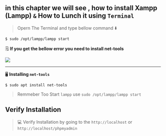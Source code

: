 ## in this chapter we will see , how to install Xampp (Lampp) `&` How to Lunch it using `Terminal`

> Opern The Terminal and type bellow command :arrow_down:

```xml
$ sudo /opt/lampp/lampp start
```

:spiral_notepad: **If you get the bellow error you need to install net-tools**

![](/home/arash/Downloads/xampp_faliur.png)

--------------------

:desktop_computer: **Installing `net-tools`**

```
$ sudo apt install net-tools
```

> Remmeber Too Start `lampp` use `sudo /opt/lampp/lampp start`

## Verify Installation

> :computer: Verify Installation by going to the `http://localhost` or `http://localhost/phpmyadmin`